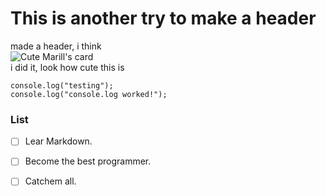 # This is another try to make a header

made a header, i think <br>
![Cute Marill's card](https://i.pinimg.com/736x/96/29/36/96293637efbc7e927475fdfd81fecd51.jpg) <br>
i did it, look how cute this is<br>
```javascrip
console.log("testing");
console.log("console.log worked!");
```
### List 

- [ ] Lear Markdown.
- [ ] Become the best programmer.
- [ ] Catchem all.

